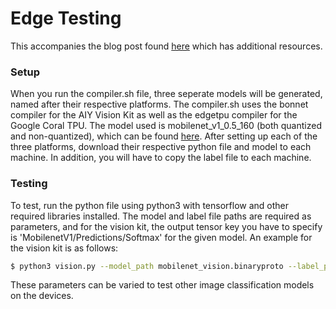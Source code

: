 # Edge Testing
This accompanies the blog post found [here](https://medium.com/@NextGen_Coders/edge-neural-compute-devices-787f9fd09f6b) which has additional resources.
### Setup

When you run the compiler.sh file, three seperate models will be generated, named after their respective platforms. The compiler.sh uses the bonnet compiler for the AIY Vision Kit as well as the edgetpu compiler for the Google Coral TPU. The model used is mobilenet_v1_0.5_160 (both quantized and non-quantized), which can be found [here](https://www.tensorflow.org/lite/guide/hosted_models). After setting up each of the three platforms, download their respective python file and model to each machine. In addition, you will have to copy the label file to each machine.

### Testing

To test, run the python file using python3 with tensorflow and other required libraries installed. The model and label file paths are required as parameters, and for the vision kit, the output tensor key you have to specify is 'MobilenetV1/Predictions/Softmax' for the given model. An example for the vision kit is as follows:
```sh
$ python3 vision.py --model_path mobilenet_vision.binaryproto --label_path mobilenet_labels.txt --input test.jpg --input_size 160 --output_key MobilenetV1/Predictions/Softmax
```
These parameters can be varied to test other image classification models on the devices.
